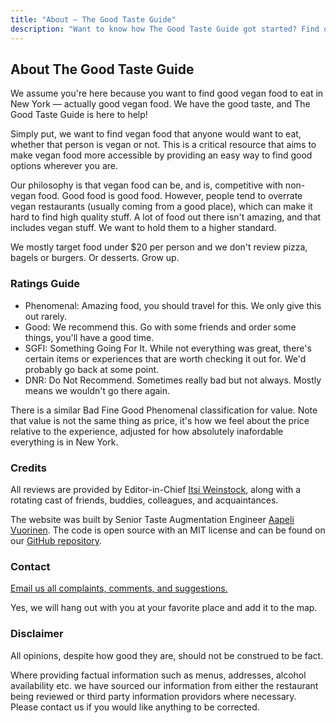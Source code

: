 ```yaml
---
title: "About — The Good Taste Guide"
description: "Want to know how The Good Taste Guide got started? Find out here!"
---
```


## About The Good Taste Guide

We assume you're here because you want to find good vegan food to eat in New York — actually good vegan food. We have the good taste, and The Good Taste Guide is here to help!

Simply put, we want to find vegan food that anyone would want to eat, whether that person is vegan or not. This is a critical resource that aims to make vegan food more accessible by providing an easy way to find good options wherever you are.

Our philosophy is that vegan food can be, and is, competitive with non-vegan food. Good food is good food. However, people tend to overrate vegan restaurants (usually coming from a good place), which can make it hard to find high quality stuff. A lot of food out there isn't amazing, and that includes vegan stuff. We want to hold them to a higher standard.

We mostly target food under $20 per person and we don't review pizza, bagels or burgers. Or desserts. Grow up.

### Ratings Guide

- <span class="mono-info-about phenomenal">Phenomenal</span>: Amazing food, you should travel for this. We only give this out rarely.
- <span class="mono-info-about good">Good</span>: We recommend this. Go with some friends and order some things, you'll have a good time.
- <span class="mono-info-about sgfi">SGFI</span>: Something Going For It. While not everything was great, there's certain items or experiences that are worth checking it out for. We'd probably go back at some point.
- <span class="mono-info-about dnr">DNR</span>: Do Not Recommend. Sometimes really bad but not always. Mostly means we wouldn't go there again.

There is a similar <span class="mono-info-about dnr">Bad</span> <span class="mono-info-about sgfi">Fine</span> <span class="mono-info-about good">Good</span> <span class="mono-info-about phenomenal">Phenomenal</span> classification for value. Note that value is not the same thing as price, it's how we feel about the price relative to the experience, adjusted for how absolutely inafordable everything is in New York.

### Credits

All reviews are provided by Editor-in-Chief [Itsi Weinstock](https://itsiweinstock.com), along with a rotating cast of friends, buddies, colleagues, and acquaintances. 

The website was built by Senior Taste Augmentation Engineer [Aapeli Vuorinen](https://www.aapelivuorinen.com). The code is open source with an MIT license and can be found on our [GitHub repository](https://github.com/aapeliv/tgtg).

### Contact

[Email us all complaints, comments, and suggestions.](mailto:contact@thegoodtaste.guide)

Yes, we will hang out with you at your favorite place and add it to the map.

### Disclaimer

All opinions, despite how good they are, should not be construed to be fact.

Where providing factual information such as menus, addresses, alcohol availability etc. we have sourced our information from either the restaurant being reviewed or third party information providors where necessary. Please contact us if you would like anything to be corrected.
